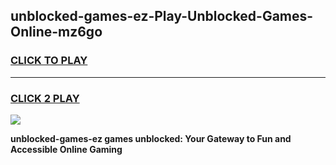 
## unblocked-games-ez-Play-Unblocked-Games-Online-mz6go
<h3>
<a href="https://premium76.site?title=unblocked-games-ez&ref=25A">CLICK TO PLAY</a></h3>
<hr>

<h3>
<a href="https://premium76.site?title=unblocked-games-ez&ref=25A">CLICK 2 PLAY</a>
  
</h3>

<a href="https://premium76.site?title=unblocked-games-ez&ref=25A"><img src="https://clearcache.store/games.png"></a>


**unblocked-games-ez games unblocked: Your Gateway to Fun and Accessible Online Gaming**
